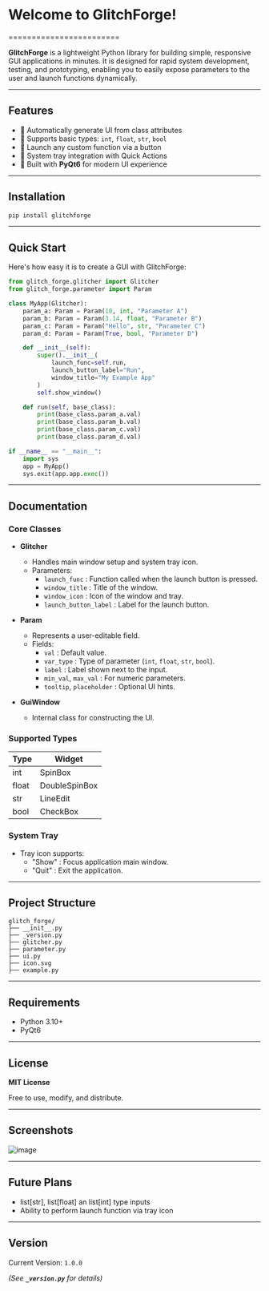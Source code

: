 # Welcome to GlitchForge!
========================

**GlitchForge** is a lightweight Python library for building simple, responsive GUI applications in minutes. It is designed for rapid system development, testing, and prototyping, enabling you to easily expose parameters to the user and launch functions dynamically.

---

## Features

- 🔹 Automatically generate UI from class attributes
- 🔹 Supports basic types: `int`, `float`, `str`, `bool`
- 🔹 Launch any custom function via a button
- 🔹 System tray integration with Quick Actions
- 🔹 Built with **PyQt6** for modern UI experience

---

## Installation

```bash
pip install glitchforge
```
---

## Quick Start

Here's how easy it is to create a GUI with GlitchForge:

```python
from glitch_forge.glitcher import Glitcher
from glitch_forge.parameter import Param

class MyApp(Glitcher):
    param_a: Param = Param(10, int, "Parameter A")
    param_b: Param = Param(3.14, float, "Parameter B")
    param_c: Param = Param("Hello", str, "Parameter C")
    param_d: Param = Param(True, bool, "Parameter D")

    def __init__(self):
        super().__init__(
            launch_func=self.run,
            launch_button_label="Run",
            window_title="My Example App"
        )
        self.show_window()

    def run(self, base_class):
        print(base_class.param_a.val)
        print(base_class.param_b.val)
        print(base_class.param_c.val)
        print(base_class.param_d.val)

if __name__ == "__main__":
    import sys
    app = MyApp()
    sys.exit(app.app.exec())
```

---

## Documentation

### Core Classes

- **Glitcher**

  - Handles main window setup and system tray icon.
  - Parameters:
    - `launch_func` : Function called when the launch button is pressed.
    - `window_title` : Title of the window.
    - `window_icon` : Icon of the window and tray.
    - `launch_button_label` : Label for the launch button.

- **Param**

  - Represents a user-editable field.
  - Fields:
    - `val` : Default value.
    - `var_type` : Type of parameter (`int`, `float`, `str`, `bool`).
    - `label` : Label shown next to the input.
    - `min_val`, `max_val` : For numeric parameters.
    - `tooltip`, `placeholder` : Optional UI hints.

- **GuiWindow**

  - Internal class for constructing the UI.

### Supported Types

| Type  | Widget        |
| ----- | ------------- |
| int   | SpinBox       |
| float | DoubleSpinBox |
| str   | LineEdit      |
| bool  | CheckBox      |

### System Tray

- Tray icon supports:
  - "Show" : Focus application main window.
  - "Quit" : Exit the application.

---

## Project Structure

```
glitch_forge/
├── __init__.py
├── _version.py
├── glitcher.py
├── parameter.py
├── ui.py
├── icon.svg
├── example.py
```

---

## Requirements

- Python 3.10+
- PyQt6

---

## License

**MIT License**

Free to use, modify, and distribute.

---

## Screenshots

![image](https://github.com/user-attachments/assets/7e71103d-533d-410e-be04-03cc165c5f1d)

---

## Future Plans

- list[str], list[float] an list[int] type inputs
- Ability to perform launch function via tray icon

---

## Version

Current Version: `1.0.0`

*(See ****`_version.py`**** for details)*


